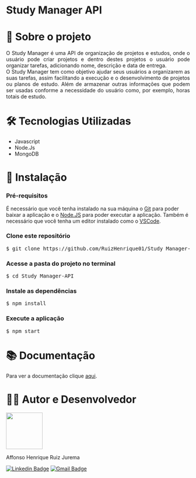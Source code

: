 # Study Manager API

# :green_book: Sobre o projeto

<p align="justify">
O Study Manager é uma API de organização de projetos e estudos, onde o usuário pode criar projetos e dentro destes projetos o usuário pode organizar tarefas, adicionando nome, descrição e data de entrega.<br/>
O Study Manager tem como objetivo ajudar seus usuários a organizarem as suas tarefas, assim facilitando a execução e o desenvolvimento de projetos ou planos de estudo. Além de armazenar outras informações que podem ser usadas conforme a necessidade do usuário como, por exemplo, horas totais de estudo.
</p>
  
# 🛠 Tecnologias Utilizadas

- Javascript
- Node.Js
- MongoDB

# :rocket: Instalação

### Pré-requisitos
É necessário que você tenha instalado na sua máquina o [Git](https://git-scm.com/) para poder baixar a aplicação e o [Node.JS](https://nodejs.org/en/) para poder executar a aplicação. Também é necessário que você tenha um editor instalado como o [VSCode](https://code.visualstudio.com/download).

### Clone este repositório
<pre>
$ git clone https://github.com/RuizHenrique01/Study_Manager-API.git
</pre>

### Acesse a pasta do projeto no terminal
<pre>
$ cd Study_Manager-API
</pre>

### Instale as dependências
<pre>
$ npm install
</pre>

### Execute a aplicação
<pre>
$ npm start
</pre>

# :books: Documentação

Para ver a documentação clique [aqui](https://github.com/RuizHenrique01/Study_Manager-API/blob/master/documentation.md).

# 👨‍💻 Autor e Desenvolvedor

<img src="https://avatars.githubusercontent.com/u/43937107?s=400&u=5b83906cad7f603ae198f1c3c98e6bf60249c218&v=4" width="100" height="100"/>

Affonso Henrique Ruiz Jurema

[![Linkedin Badge](https://img.shields.io/badge/-Affonso%20Henrique%20Ruiz%20Jurema-blue?style=flat-square&logo=Linkedin&logoColor=white&link=https://www.linkedin.com/in/affonso-henrique-ruiz-jurema-b8744b210/)](https://www.linkedin.com/in/affonso-henrique-ruiz-jurema-b8744b210/)
[![Gmail Badge](https://img.shields.io/badge/-affonsohenriqueruiz@gmail.com-d93025?style=flat-square&logo=Gmail&logoColor=white&link=mailto:affonsohenriqueruiz@gmail.com)](mailto:affonsohenriqueruiz@gmail.com)
